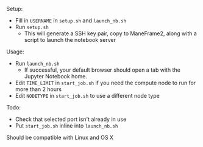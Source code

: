 Setup:
- Fill in `USERNAME` in `setup.sh` and `launch_nb.sh`  
- Run `setup.sh`  
  - This will generate a SSH key pair, copy to ManeFrame2, along with a script to launch the notebook server  

Usage:
- Run `launch_nb.sh`  
  - If successful, your default browser should open a tab with the Jupyter Notebook home.
- Edit `TIME_LIMIT` in `start_job.sh` if you need the compute node to run for more than 2 hours
- Edit `NODETYPE` in `start_job.sh` to use a different node type

Todo:
- Check that selected port isn't already in use  
- Put `start_job.sh` inline into `launch_nb.sh`  

Should be compatible with Linux and OS X
